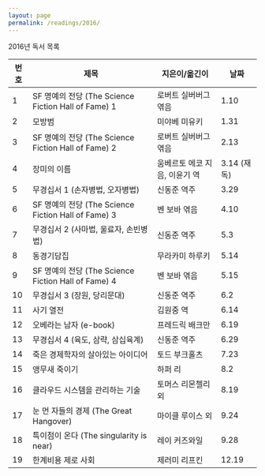 ```yaml
---
layout: page
permalink: /readings/2016/
---
```


2016년 독서 목록

번호 | 제목 | 지은이/옮긴이 | 날짜
-----|------|---------------|------
1 | SF 명예의 전당 (The Science Fiction Hall of Fame) 1 | 로버트 실버버그 엮음 | 1.10
2 | 모방범 | 미야베 미유키 | 1.31
3 | SF 명예의 전당 (The Science Fiction Hall of Fame) 2 | 로버트 실버버그 엮음 | 2.13
4 | 장미의 이름 | 움베르토 에코 지음, 이윤기 역 | 3.14 (재독)
5 | 무경십서 1 (손자병법, 오자병법) | 신동준 역주 | 3.29
6 | SF 명예의 전당 (The Science Fiction Hall of Fame) 3 | 벤 보바 엮음 | 4.10
7 | 무경십서 2 (사마법, 울료자, 손빈병법) | 신동준 역주 | 5.3
8 | 동경기담집 | 무라카미 하루키 | 5.14
9 | SF 명예의 전당 (The Science Fiction Hall of Fame) 4 | 벤 보바 엮음 | 5.15
10 | 무경십서 3 (장원, 당리문대) | 신동준 역주 | 6.2
11 | 사기 열전 | 김원중 역 | 6.14
12 | 오베라는 남자 (e-book) | 프레드릭 배크만 | 6.19
13 | 무경십서 4 (육도, 삼략, 삼십육계) | 신동준 역주 | 6.29
14 | 죽은 경제학자의 살아있는 아이디어 | 토드 부크홀츠 | 7.23
15 | 앵무새 죽이기 | 하퍼 리 | 8.2
16 | 클라우드 시스템을 관리하는 기술 | 토머스 리몬첼리 외 | 8.19
17 | 눈 먼 자들의 경제 (The Great Hangover) | 마이클 루이스 외 | 9.24
18 | 특이점이 온다 (The singularity is near) | 레이 커즈와일 | 9.28
19 | 한계비용 제로 사회 | 제러미 리프킨 | 12.19
